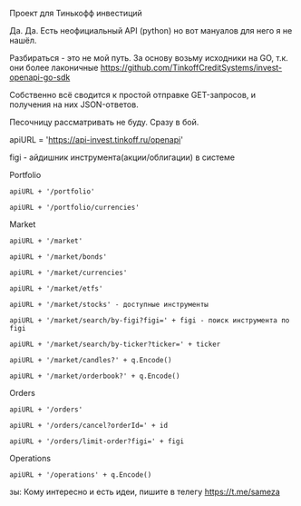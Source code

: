 Проект для Тинькофф инвестиций

Да. Да. Есть неофициальный API (python) но вот мануалов для него я не нашёл. 

Разбираться - это не мой путь. За основу возьму исходники на GO, т.к. они более лаконичные https://github.com/TinkoffCreditSystems/invest-openapi-go-sdk

Собственно всё сводится к простой отправке GET-запросов, и получения на них JSON-ответов.

Песочницу рассматривать не буду. Сразу в бой.

apiURL = 'https://api-invest.tinkoff.ru/openapi'

figi - айдишник инструмента(акции/облигации) в системе

Portfolio

	apiURL + '/portfolio'
	
	apiURL + '/portfolio/currencies'

Market

	apiURL + '/market'
	
	apiURL + '/market/bonds'
	
	apiURL + '/market/currencies'
	
	apiURL + '/market/etfs'
	
	apiURL + '/market/stocks' - доступные инструменты
	
	apiURL + '/market/search/by-figi?figi=' + figi - поиск инструмента по figi
	
	apiURL + '/market/search/by-ticker?ticker=' + ticker
	
	apiURL + '/market/candles?' + q.Encode()
	
	apiURL + '/market/orderbook?' + q.Encode()
	
Orders

	apiURL + '/orders'
	
	apiURL + '/orders/cancel?orderId=' + id
	
	apiURL + '/orders/limit-order?figi=' + figi
	
	
Operations

	apiURL + '/operations' + q.Encode()


зы: Кому интересно и есть идеи, пишите в телегу https://t.me/sameza
